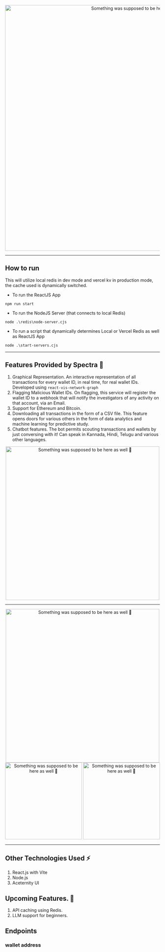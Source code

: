 
<div align="center">
  <img width="800" alt="Something was supposed to be here 🤔" src="https://github.com/Larry8668/Crypto-Investigation/assets/114809719/6eda3bbc-798d-410f-b7be-490bc6f3f51a">
</div>

---

## How to run

This will utilize local redis in dev mode and vercel kv in production mode, the cache used is dynamically switched.

- To run the ReactJS App

```shell
npm run start 
```

- To run the NodeJS Server (that connects to local Redis)

```shell
node .\redis\node-server.cjs
```

- To run a script that dynamically determines Local or Vercel Redis as well as ReactJS App

```shell
node .\start-servers.cjs  
```

---

## Features Provided by Spectra 🎊

1. Graphical Representation.
   An interactive representation of all transactions for every wallet ID, in real time, for real wallet IDs.
   Developed using  `react-vis-network-graph`
2. Flagging Malicious Wallet IDs.
   On flagging, this service will register the wallet ID to a webhook that will notify the investigators of any activity on that account, via an Email.
3. Support for Ethereum and Bitcoin.
4. Downloading all transactions in the form of a CSV file.
   This feature opens doors for various others in the form of data analytics and machine learning for predictive study.
5. Chatbot features.
   The bot permits scouting transactions and wallets by just conversing with it!
   Can speak in Kannada, Hindi, Telugu and various other languages.

<div align="center">
  <img width="500" alt="Something was supposed to be here as well 🤨" src="https://github.com/Larry8668/Crypto-Investigation/assets/114809719/c992874e-9ebd-4062-bfdb-5388ab524fad">
</div>

---

<div align="center">
  <img width="500" alt="Something was supposed to be here as well 🤨" src="https://github.com/Larry8668/Cryptocurrency-Investigation-CID/assets/114809719/06245e3b-4829-4ae6-b833-3c1c1fc0f508">
</div>
<div align="center">
  <img width="250" alt="Something was supposed to be here as well 🤨" src="https://github.com/Larry8668/Cryptocurrency-Investigation-CID/assets/114809719/cfd1c43a-0b13-4969-afe1-1c13db39d4ac">
  <img width="250" alt="Something was supposed to be here as well 🤨" src="https://github.com/Larry8668/Cryptocurrency-Investigation-CID/assets/114809719/628620b4-714d-41b5-8170-4dd567d2c322">
</div>

---

## Other Technologies Used ⚡️
1. React.js with Vite
2. Node.js
3. Aceternity UI

## Upcoming Features. 🔮
1. API caching using Redis.
2. LLM support for beginners.



## Endpoints
### wallet address
``` https://onchainanalysis.vercel.app/api/${chain}/address/${address}
```
``` https://onchainanalysis.vercel.app/api/${chain}/txhash/${txhash}
```
``` https://onchainanalysis.vercel.app/api/${chain}
```
``` https://onchainanalysis.vercel.app/api/${chain}
```
``` https://onchainanalysis.vercel.app/api/${chain}
```
``` https://onchainanalysis.vercel.app/api/${chain}
```
